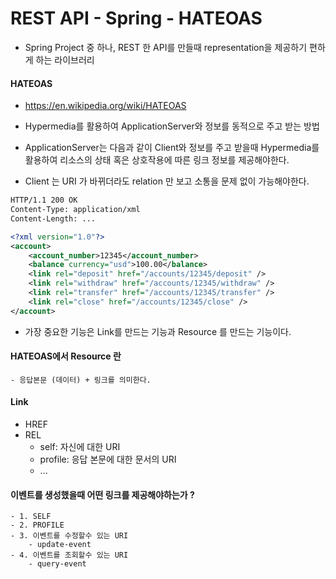 # REST API - Spring - HATEOAS
- Spring Project 중 하나, REST 한 API를 만들때 representation을 제공하기 편하게 하는 라이브러리

#### HATEOAS
- https://en.wikipedia.org/wiki/HATEOAS
- Hypermedia를 활용하여 ApplicationServer와 정보를 동적으로 주고 받는 방법

- ApplicationServer는 다음과 같이 Client와 정보를 주고 받을때 Hypermedia를 활용하여 리소스의 상태 혹은 상호작용에 따른 링크 정보를 제공해야한다.
- Client 는 URI 가 바뀌더라도 relation 만 보고 소통을 문제 없이 가능해야한다.
```xml
HTTP/1.1 200 OK
Content-Type: application/xml
Content-Length: ...

<?xml version="1.0"?>
<account>
    <account_number>12345</account_number>
    <balance currency="usd">100.00</balance>
    <link rel="deposit" href="/accounts/12345/deposit" />
    <link rel="withdraw" href="/accounts/12345/withdraw" /> 
    <link rel="transfer" href="/accounts/12345/transfer" />
    <link rel="close" href="/accounts/12345/close" />
</account>
```
- 가장 중요한 기능은 Link를 만드는 기능과 Resource 를 만드는 기능이다.

#### HATEOAS에서 Resource 란
    - 응답본문 (데이터) + 링크를 의미한다.

#### Link
- HREF
- REL
    - self: 자신에 대한 URI
    - profile: 응답 본문에 대한 문서의 URI
    - ...
    
#### 이벤트를 생성했을때 어떤 링크를 제공해야하는가 ?
    - 1. SELF
    - 2. PROFILE
    - 3. 이벤트를 수정할수 있는 URI
        - update-event
    - 4. 이벤트를 조회할수 있는 URI
        - query-event
